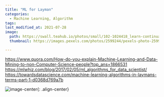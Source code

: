 ```yaml
---
title: "ML for Layman"
categories:
  - Machine Learning, Algorithm
tags:
last_modified_at: 2021-07-28
image: 
  path: https://swall.teahub.io/photos/small/102-1024418_learn-continually-learn-to-learn-quotes.jpg?&w=500&h=200&fit=scale
  thumbnail: https://images.pexels.com/photos/2599244/pexels-photo-2599244.jpeg?auto=compress&cs=tinysrgb&dpr=1&w=500 

---
```

https://www.quora.com/How-do-you-explain-Machine-Learning-and-Data-Mining-to-non-Computer-Science-people?top_ans=1866531
https://mlwhiz.com/blog/2017/02/05/ml_algorithms_for_data_scientist/
https://towardsdatascience.com/machine-learning-algorithms-in-laymans-terms-part-1-d0368d769a7b

![image-center](https://imgs.xkcd.com/comics/machine_learning_2x.png){: .align-center}
